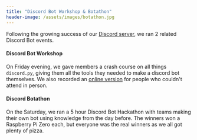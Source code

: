 ```yaml
---
title: "Discord Bot Workshop & Botathon"
header-image: /assets/images/botathon.jpg
---
```


Following the growing success of our [Discord server](/di), we ran 2 related Discord Bot events.


#### Discord Bot Workshop

On Friday evening, we gave members a crash course on all things `discord.py`, giving them all the tools they needed to make a discord bot themselves. 
We also recorded an [online version](https://youtu.be/yVxKmp40sjo) for people who couldn't attend in person.


#### Discord Botathon

On the Saturday, we ran a 5 hour Discord Bot Hackathon with teams making their own bot using knowledge from the day before.
The winners won a Raspberry Pi Zero each, but everyone was the real winners as we all got plenty of pizza.
